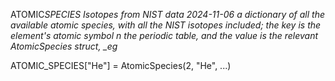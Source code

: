 ATOMIC*SPECIES  Isotopes from NIST data 2024-11-06  a dictionary of all the available atomic species,  with all the NIST isotopes included;  the key is the element's atomic symbol  n the periodic table, and the value is the relevant  AtomicSpecies struct, _eg*  

ATOMIC_SPECIES["He"] = AtomicSpecies(2, "He", ...)
